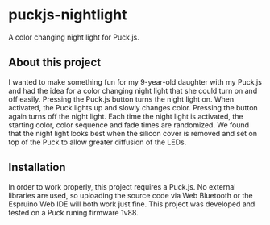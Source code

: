 # puckjs-nightlight
A color changing night light for Puck.js.

## About this project
I wanted to make something fun for my 9-year-old daughter with my Puck.js and had the idea for a color changing night light that she could turn on and off easily. Pressing the Puck.js button turns the night light on. When activated, the Puck lights up and slowly changes color. Pressing the button again turns off the night light. Each time the night light is activated, the starting color, color sequence and fade times are randomized. We found that the night light looks best when the silicon cover is removed and set on top of the Puck to allow greater diffusion of the LEDs.

## Installation
In order to work properly, this project requires a Puck.js. No external libraries are used, so uploading the source code via Web Bluetooth or the Espruino Web IDE will both work just fine. This project was developed and tested on a Puck runing firmware 1v88.
